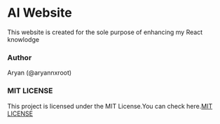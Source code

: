 # AI Website 

This website is created for the sole purpose of enhancing my React knowlodge 

### Author 

Aryan (@aryannxroot)

### MIT LICENSE

This project is licensed under the MIT License.You can check here.[MIT LICENSE](./LICENSE)
